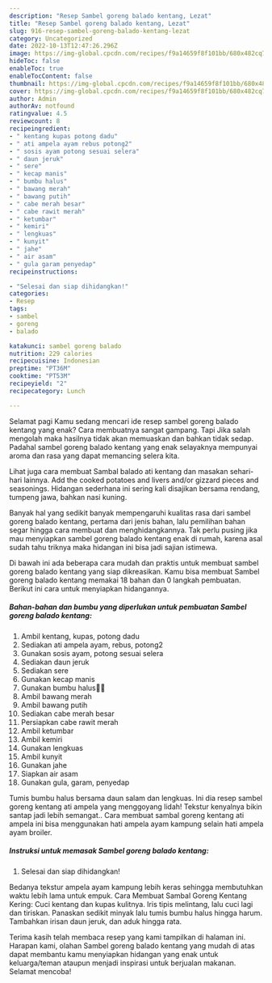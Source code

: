```yaml
---
description: "Resep Sambel goreng balado kentang, Lezat"
title: "Resep Sambel goreng balado kentang, Lezat"
slug: 916-resep-sambel-goreng-balado-kentang-lezat
category: Uncategorized
date: 2022-10-13T12:47:26.296Z
image: https://img-global.cpcdn.com/recipes/f9a14659f8f101bb/680x482cq70/sambel-goreng-balado-kentang-foto-resep-utama.jpg
hideToc: false
enableToc: true
enableTocContent: false
thumbnail: https://img-global.cpcdn.com/recipes/f9a14659f8f101bb/680x482cq70/sambel-goreng-balado-kentang-foto-resep-utama.jpg
cover: https://img-global.cpcdn.com/recipes/f9a14659f8f101bb/680x482cq70/sambel-goreng-balado-kentang-foto-resep-utama.jpg
author: Admin
authorAv: notfound
ratingvalue: 4.5
reviewcount: 8
recipeingredient:
- " kentang kupas potong dadu"
- " ati ampela ayam rebus potong2"
- " sosis ayam potong sesuai selera"
- " daun jeruk"
- " sere"
- " kecap manis"
- " bumbu halus"
- " bawang merah"
- " bawang putih"
- " cabe merah besar"
- " cabe rawit merah"
- " ketumbar"
- " kemiri"
- " lengkuas"
- " kunyit"
- " jahe"
- " air asam"
- " gula garam penyedap"
recipeinstructions:

- "Selesai dan siap dihidangkan!"
categories:
- Resep
tags:
- sambel
- goreng
- balado

katakunci: sambel goreng balado 
nutrition: 229 calories
recipecuisine: Indonesian
preptime: "PT36M"
cooktime: "PT53M"
recipeyield: "2"
recipecategory: Lunch

---
```



Selamat pagi Kamu sedang mencari ide resep sambel goreng balado kentang yang enak? Cara membuatnya sangat gampang. Tapi Jika salah mengolah maka hasilnya tidak akan memuaskan dan bahkan tidak sedap. Padahal sambel goreng balado kentang yang enak selayaknya mempunyai aroma dan rasa yang dapat memancing selera kita.


Lihat juga cara membuat Sambal balado ati kentang dan masakan sehari-hari lainnya. Add the cooked potatoes and livers and/or gizzard pieces and seasonings. Hidangan sederhana ini sering kali disajikan bersama rendang, tumpeng jawa, bahkan nasi kuning.

Banyak hal yang sedikit banyak mempengaruhi kualitas rasa dari sambel goreng balado kentang, pertama dari jenis bahan, lalu pemilihan bahan segar hingga cara membuat dan menghidangkannya. Tak perlu pusing jika mau menyiapkan sambel goreng balado kentang enak di rumah, karena asal sudah tahu triknya maka hidangan ini bisa jadi sajian istimewa.


Di bawah ini ada beberapa cara mudah dan praktis untuk membuat sambel goreng balado kentang yang siap dikreasikan. Kamu bisa membuat Sambel goreng balado kentang memakai 18 bahan dan 0 langkah pembuatan. Berikut ini cara untuk menyiapkan hidangannya.

<!--inarticleads1-->

##### Bahan-bahan dan bumbu yang diperlukan untuk pembuatan Sambel goreng balado kentang:

1. Ambil  kentang, kupas, potong dadu
1. Sediakan  ati ampela ayam, rebus, potong2
1. Gunakan  sosis ayam, potong sesuai selera
1. Sediakan  daun jeruk
1. Sediakan  sere
1. Gunakan  kecap manis
1. Gunakan  bumbu halus🍅🍅
1. Ambil  bawang merah
1. Ambil  bawang putih
1. Sediakan  cabe merah besar
1. Persiapkan  cabe rawit merah
1. Ambil  ketumbar
1. Ambil  kemiri
1. Gunakan  lengkuas
1. Ambil  kunyit
1. Gunakan  jahe
1. Siapkan  air asam
1. Gunakan  gula, garam, penyedap


Tumis bumbu halus bersama daun salam dan lengkuas. Ini dia resep sambel goreng kentang ati ampela yang menggoyang lidah! Tekstur kenyalnya bikin santap jadi lebih semangat.. Cara membuat sambal goreng kentang ati ampela ini bisa menggunakan hati ampela ayam kampung selain hati ampela ayam broiler. 

<!--inarticleads2-->

##### Instruksi untuk memasak Sambel goreng balado kentang:


1. Selesai dan siap dihidangkan!

Bedanya tekstur ampela ayam kampung lebih keras sehingga membutuhkan waktu lebih lama untuk empuk. Cara Membuat Sambal Goreng Kentang Kering: Cuci kentang dan kupas kulitnya. Iris tipis melintang, lalu cuci lagi dan tiriskan. Panaskan sedikit minyak lalu tumis bumbu halus hingga harum. Tambahkan irisan daun jeruk, dan aduk hingga rata. 

Terima kasih telah membaca resep yang kami tampilkan di halaman ini. Harapan kami, olahan Sambel goreng balado kentang yang mudah di atas dapat membantu kamu menyiapkan hidangan yang enak untuk keluarga/teman ataupun menjadi inspirasi untuk berjualan makanan. Selamat mencoba!
